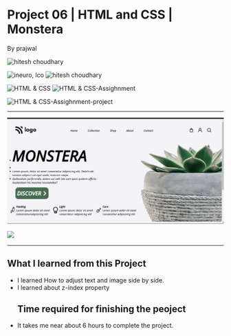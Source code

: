 # Project 06 | HTML and CSS | Monstera


By prajwal

![hitesh choudhary](https://img.shields.io/badge/Prajwal--Zingare-JS--Developer-green)

![ineuro, lco](https://img.shields.io/badge/iNeuron-LCO-green)
![hitesh choudhary](https://img.shields.io/badge/Hitesh--Choudhary-JS--bootcamp-red)

![HTML & CSS](https://img.shields.io/badge/HTML-CSS-orange)
![HTML & CSS-Assighnment](https://img.shields.io/badge/HTML--CSS-Assighnment-orange)


![HTML & CSS-Assighnment-project](https://img.shields.io/badge/HTML--CSS-Project--06-orange)





---

![myproject](./photos/ss6.png)


[ <img src= "https://img.shields.io/badge/Go LiVE-1DA1F?style=for-the-badge&logo=&logoColor=white" />](https://project06-ineuron-hc.netlify.app/) 


---

## What I learned from this Project

- I learned How to adjust text and image side by side.
- I learned about z-index property
  ## Time required for finishing the peoject
- It takes me near about 6 hours to complete the project.
